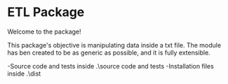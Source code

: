 # ETL Package

Welcome to the package!

This package's objective is manipulating data inside a txt file.
The module has ben created to be as generic as possible, and it 
is fully extensible. 

-Source code and tests inside .\source code and tests
-Installation files inside .\dist
